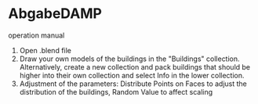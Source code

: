 # AbgabeDAMP

operation manual

1. Open .blend file
2. Draw your own models of the buildings in the "Buildings" collection. Alternatively, create a new collection and pack buildings that should be higher into their own      collection and select Info in the lower collection.
3. Adjustment of the parameters: Distribute Points on Faces to adjust the distribution of the buildings, Random Value to affect scaling
